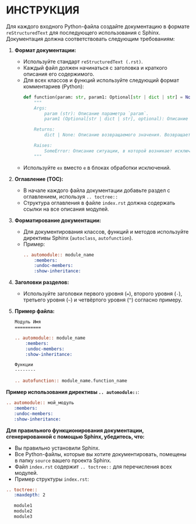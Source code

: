 # ИНСТРУКЦИЯ

Для каждого входного Python-файла создайте документацию в формате `reStructuredText` для последующего использования с Sphinx. Документация должна соответствовать следующим требованиям:

1. **Формат документации:**
   - Используйте стандарт `reStructuredText (.rst)`.
   - Каждый файл должен начинаться с заголовка и краткого описания его содержимого.
   - Для всех классов и функций используйте следующий формат комментариев (Python):
     ```python
     def function(param: str, param1: Optional[str | dict | str] = None) -> dict | None:
         """
         Args:
             param (str): Описание параметра `param`.
             param1 (Optional[str | dict | str], optional): Описание параметра `param1`. По умолчанию `None`.

         Returns:
             dict | None: Описание возвращаемого значения. Возвращает словарь или `None`.

         Raises:
             SomeError: Описание ситуации, в которой возникает исключение `SomeError`.
         """
     ```
   - Используйте `ex` вместо `e` в блоках обработки исключений.

2. **Оглавление (TOC):**
   - В начале каждого файла документации добавьте раздел с оглавлением, используя `.. toctree::`
   - Структура оглавления в файле `index.rst` должна содержать ссылки на все описания модулей.

3. **Форматирование документации:**
   - Для документирования классов, функций и методов используйте директивы Sphinx (`autoclass`, `autofunction`).
   - Пример:
     ```rst
     .. automodule:: module_name
         :members:
         :undoc-members:
         :show-inheritance:
     ```

4. **Заголовки разделов:**
   - Используйте заголовки первого уровня (`=`), второго уровня (`-`), третьего уровня (`~`) и четвёртого уровня (`^`) согласно примеру.

5. **Пример файла:**
   ```rst
   Модуль Имя
   ==========

   .. automodule:: module_name
       :members:
       :undoc-members:
       :show-inheritance:

   Функции
   --------

   .. autofunction:: module_name.function_name
   ```

**Пример использования директивы `.. automodule::`**:

```rst
.. automodule:: мой_модуль
   :members:
   :undoc-members:
   :show-inheritance:
```

**Для правильного функционирования документации, сгенерированной с помощью Sphinx, убедитесь, что:**
- Вы правильно установили Sphinx.
- Все Python-файлы, которые вы хотите документировать, помещены в папку `source` вашего проекта Sphinx.
- Файл `index.rst` содержит `.. toctree::` для перечисления всех модулей.
- Пример структуры `index.rst`:

```rst
.. toctree::
   :maxdepth: 2

   module1
   module2
   module3
```